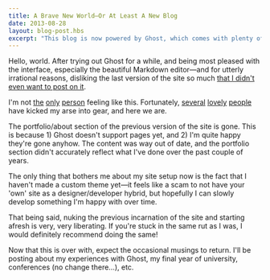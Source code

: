 ```yaml
---
title: A Brave New World—Or At Least A New Blog
date: 2013-08-28
layout: blog-post.hbs
excerpt: "This blog is now powered by Ghost, which comes with plenty of benefits and some drawbacks."
---
```


Hello, world. After trying out Ghost for a while, and being most pleased with the interface, especially the beautiful Markdown editor—and for utterly irrational reasons, disliking the last version of the site so much [that I didn't even want to post on it](https://twitter.com/jegtnes/status/392578950926729217).

I'm not [the](https://twitter.com/tjobbe/status/392583007355166720) [only](https://twitter.com/KatherineCory/status/392590574534266880) [person](https://twitter.com/Kybosch_85/status/392619690667028480) feeling like this. Fortunately, [several](http://www.dan-davies.co.uk/should-i-blog) [lovely](https://twitter.com/StuRobson/status/392591172507828224) [people](https://twitter.com/welcomebrand/status/392595660597645312) have kicked my arse into gear, and here we are.

The portfolio/about section of the previous version of the site is gone. This is because 1) Ghost doesn't support pages yet, and 2) I'm quite happy they're gone anyhow. The content was way out of date, and the portfolio section didn't accurately reflect what I've done over the past couple of years.

The only thing that bothers me about my site setup now is the fact that I haven't made a custom theme yet—it feels like a scam to not have your 'own' site as a designer/developer hybrid, but hopefully I can slowly develop something I'm happy with over time.

That being said, nuking the previous incarnation of the site and starting afresh is very, very liberating. If you're stuck in the same rut as I was, I would definitely recommend doing the same!

Now that this is over with, expect the occasional musings to return. I'll be posting about my experiences with Ghost, my final year of university, conferences (no change there…), etc.
